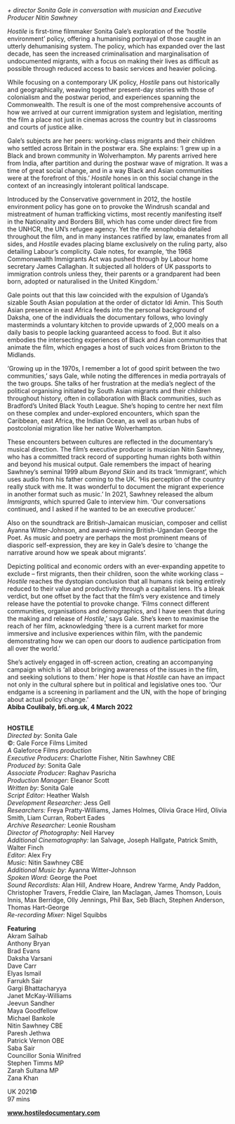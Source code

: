 

_+ director Sonita Gale in conversation with musician and Executive Producer Nitin Sawhney_

_Hostile_ is first-time filmmaker Sonita Gale’s exploration of the ‘hostile environment’ policy, offering a humanising portrayal of those caught in an utterly dehumanising system. The policy, which has expanded over the last decade, has seen the increased criminalisation and marginalisation of undocumented migrants, with a focus on making their lives as difficult as possible through reduced access to basic services and heavier policing.

While focusing on a contemporary UK policy, _Hostile_ pans out historically and geographically, weaving together present-day stories with those of colonialism and the postwar period, and experiences spanning the Commonwealth.  The result is one of the most comprehensive accounts of how we arrived at our current immigration system and legislation, meriting the film a place not just in cinemas across the country but in classrooms and courts of justice alike.

Gale’s subjects are her peers: working-class migrants and their children who settled across Britain in the postwar era. She explains: ‘I grew up in a Black and brown community in Wolverhampton. My parents arrived here from India, after partition and during the postwar wave of migration. It was a time of great social change, and in a way Black and Asian communities were at the forefront of this.’ _Hostile_ hones in on this social change in the context of an increasingly intolerant political landscape.

Introduced by the Conservative government in 2012, the hostile environment policy has gone on to provoke the Windrush scandal and mistreatment of human trafficking victims, most recently manifesting itself in the Nationality and Borders Bill, which has come under direct fire from the UNHCR, the UN’s refugee agency. Yet the rife xenophobia detailed throughout the film, and in many instances ratified by law, emanates from all sides, and _Hostile_ evades placing blame exclusively on the ruling party, also detailing Labour’s complicity. Gale notes, for example, ‘the 1968 Commonwealth Immigrants Act was pushed through by Labour home secretary James Callaghan. It subjected all holders of UK passports to immigration controls unless they, their parents or a grandparent had been born, adopted or naturalised in the United Kingdom.’

Gale points out that this law coincided with the expulsion of Uganda’s sizable South Asian population at the order of dictator Idi Amin. This South Asian presence in east Africa feeds into the personal background of Daksha, one of the individuals the documentary follows, who lovingly masterminds a voluntary kitchen to provide upwards of 2,000 meals on a daily basis to people lacking guaranteed access to food. But it also embodies the intersecting experiences of Black and Asian communities that animate the film, which engages a host of such voices from Brixton to the Midlands.

‘Growing up in the 1970s, I remember a lot of good spirit between the two communities,’ says Gale, while noting the differences in media portrayals of the two groups. She talks of her frustration at the media’s neglect of the political organising initiated by South Asian migrants and their children throughout history, often in collaboration with Black communities, such as Bradford’s United Black Youth League. She’s hoping to centre her next film on these complex and under-explored encounters, which span the Caribbean, east Africa, the Indian Ocean, as well as urban hubs of postcolonial migration like her native Wolverhampton.

These encounters between cultures are reflected in the documentary’s musical direction. The film’s executive producer is musician Nitin Sawhney, who has a committed track record of supporting human rights both within and beyond his musical output. Gale remembers the impact of hearing Sawhney’s seminal 1999 album _Beyond Skin_ and its track ‘Immigrant’, which uses audio from his father coming to the UK. ‘His perception of the country really stuck with me. It was wonderful to document the migrant experience in another format such as music.’ In 2021, Sawhney released the album _Immigrants_, which spurred Gale to interview him. ‘Our conversations continued, and I asked if he wanted to be an executive producer.’

Also on the soundtrack are British-Jamaican musician, composer and cellist Ayanna Witter-Johnson, and award-winning British-Ugandan George the Poet. As music and poetry are perhaps the most prominent means of diasporic self-expression, they are key in Gale’s desire to ‘change the narrative around how we speak about migrants’.

Depicting political and economic orders with an ever-expanding appetite to exclude – first migrants, then their children, soon the white working class – _Hostile_ reaches the dystopian conclusion that all humans risk being entirely reduced to their value and productivity through a capitalist lens. It’s a bleak verdict, but one offset by the fact that the film’s very existence and timely release have the potential to provoke change. ‘Films connect different communities, organisations and demographics, and I have seen that during the making and release of _Hostile_,’ says Gale. She’s keen to maximise the reach of her film, acknowledging ‘there is a current market for more immersive and inclusive experiences within film, with the pandemic demonstrating how we can open our doors to audience participation from all over the world.’

She’s actively engaged in off-screen action, creating an accompanying campaign which is ‘all about bringing awareness of the issues in the film, and seeking solutions to them.’ Her hope is that _Hostile_ can have an impact not only in the cultural sphere but in political and legislative ones too. ‘Our endgame is a screening in parliament and the UN, with the hope of bringing about actual policy change.’  
**Abiba Coulibaly, bfi.org.uk, 4 March 2022**
<br><br>

**HOSTILE**  
_Directed by_: Sonita Gale  
©: Gale Force Films Limited  
_A_ Galeforce Films _production_  
_Executive Producers_: Charlotte Fisher,  Nitin Sawhney CBE  
_Produced by_: Sonita Gale  
_Associate Producer_: Raghav Pasricha  
_Production Manager_: Eleanor Scott  
_Written by_: Sonita Gale  
_Script Editor:_ Heather Walsh  
_Development Researcher:_ Jess Gell  
_Researchers:_ Freya Pratty-Williams, James Holmes, Olivia Grace Hird, Olivia Smith, Liam Curran,  Robert Eades  
_Archive Researcher:_ Leonie Rousham  
_Director of Photography:_ Neil Harvey  
_Additional Cinematography:_ Ian Salvage,  Joseph Hallgate, Patrick Smith, Walter Finch  
_Editor_: Alex Fry  
_Music_: Nitin Sawhney CBE  
_Additional Music by_: Ayanna Witter-Johnson  
_Spoken Word:_ George the Poet  
_Sound Recordists:_ Alan Hill, Andrew Hoare, Andrew Yarme, Andy Paddon, Christopher Travers, Freddie Claire, Ian Maclagan, James Thomson, Louis Innis, Max Berridge, Olly Jennings, Phil Bax, Seb Blach, Stephen Anderson, Thomas Hart-George  
_Re-recording Mixer:_ Nigel Squibbs

**Featuring**<br>
Akram Salhab<br>
Anthony Bryan<br>
Brad Evans<br>
Daksha Varsani<br>
Dave Carr<br>
Elyas Ismail<br>
Farrukh Sair<br>
Gargi Bhattacharyya<br>
Janet McKay-Williams<br>
Jeevun Sandher<br>
Maya Goodfellow<br>
Michael Bankole<br>
Nitin Sawhney CBE<br>
Paresh Jethwa<br>
Patrick Vernon OBE<br>
Saba Sair<br>
Councillor Sonia Winifred<br>
Stephen Timms MP<br>
Zarah Sultana MP<br>
Zana Khan<br>

UK 2021©<br>
97 mins

**www.hostiledocumentary.com**
<br><br>
<!--stackedit_data:
eyJoaXN0b3J5IjpbLTE1MjI4ODU3MDRdfQ==
-->